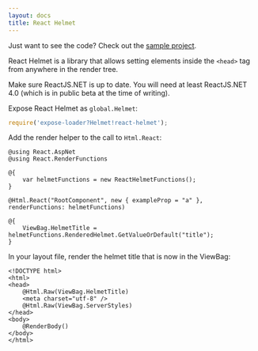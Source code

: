 ```yaml
---
layout: docs
title: React Helmet
---
```


Just want to see the code? Check out the [sample project](https://github.com/reactjs/React.NET/tree/master/src/React.Sample.Webpack.CoreMvc).

React Helmet is a library that allows setting elements inside the `<head>` tag from anywhere in the render tree.

Make sure ReactJS.NET is up to date. You will need at least ReactJS.NET 4.0 (which is in public beta at the time of writing).

Expose React Helmet as `global.Helmet`:

```js
require('expose-loader?Helmet!react-helmet');
```

Add the render helper to the call to `Html.React`:

```cshtml
@using React.AspNet
@using React.RenderFunctions

@{
	var helmetFunctions = new ReactHelmetFunctions();
}

@Html.React("RootComponent", new { exampleProp = "a" }, renderFunctions: helmetFunctions)

@{
	ViewBag.HelmetTitle = helmetFunctions.RenderedHelmet.GetValueOrDefault("title");
}
```

In your layout file, render the helmet title that is now in the ViewBag:

```cshtml
<!DOCTYPE html>
<html>
<head>
	@Html.Raw(ViewBag.HelmetTitle)
	<meta charset="utf-8" />
	@Html.Raw(ViewBag.ServerStyles)
</head>
<body>
	@RenderBody()
</body>
</html>
```
